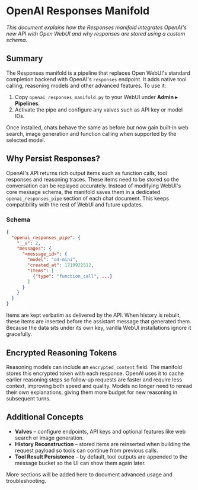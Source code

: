 # OpenAI Responses Manifold

*This document explains how the Responses manifold integrates OpenAI's new API with Open WebUI and why responses are stored using a custom schema.*

## Summary

The Responses manifold is a pipeline that replaces Open WebUI's standard completion backend with OpenAI's `responses` endpoint. It adds native tool calling, reasoning models and other advanced features. To use it:

1. Copy `openai_responses_manifold.py` to your WebUI under **Admin ▸ Pipelines**.
2. Activate the pipe and configure any valves such as API key or model IDs.

Once installed, chats behave the same as before but now gain built‑in web search, image generation and function calling when supported by the selected model.

## Why Persist Responses?

OpenAI's API returns rich output items such as function calls, tool responses and reasoning traces. These items need to be stored so the conversation can be replayed accurately. Instead of modifying WebUI's core message schema, the manifold saves them in a dedicated `openai_responses_pipe` section of each chat document. This keeps compatibility with the rest of WebUI and future updates.

### Schema

```json
{
  "openai_responses_pipe": {
    "__v": 2,
    "messages": {
      "<message_id>": {
        "model": "o4-mini",
        "created_at": 1719922512,
        "items": [
          {"type": "function_call", ...}
        ]
      }
    }
  }
}
```

Items are kept verbatim as delivered by the API. When history is rebuilt, these items are inserted before the assistant message that generated them. Because the data sits under its own key, vanilla WebUI installations ignore it gracefully.

## Encrypted Reasoning Tokens

Reasoning models can include an `encrypted_content` field. The manifold stores this encrypted token with each response. OpenAI uses it to cache earlier reasoning steps so follow‑up requests are faster and require less context, improving both speed and quality. Models no longer need to reread their own explanations, giving them more budget for new reasoning in subsequent turns.

## Additional Concepts

- **Valves** – configure endpoints, API keys and optional features like web search or image generation.
- **History Reconstruction** – stored items are reinserted when building the request payload so tools can continue from previous calls.
- **Tool Result Persistence** – by default, tool outputs are appended to the message bucket so the UI can show them again later.

More sections will be added here to document advanced usage and troubleshooting.
